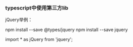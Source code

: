 ### typescript中使用第三方lib

jQuery举例：

npm install --save @types/jquery
npm install --save jquery

import * as jQuery from 'jquery';